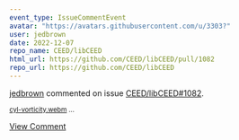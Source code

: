 ```yaml
---
event_type: IssueCommentEvent
avatar: "https://avatars.githubusercontent.com/u/3303?"
user: jedbrown
date: 2022-12-07
repo_name: CEED/libCEED
html_url: https://github.com/CEED/libCEED/pull/1082
repo_url: https://github.com/CEED/libCEED
---
```


<a href='https://github.com/jedbrown' target='_blank'>jedbrown</a> commented on issue <a href='https://github.com/CEED/libCEED/pull/1082' target='_blank'>CEED/libCEED#1082</a>.

<small>[cyl-vorticity.webm](https://user-images.githubusercontent.com/3303/206118662-3d8c9ec0-eaba-48db-a91c-0cf98dad9a8b.webm)...</small>

<a href='https://github.com/CEED/libCEED/pull/1082' target='_blank'>View Comment</a>